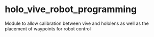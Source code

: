 # holo_vive_robot_programming
Module to allow calibration between vive and hololens as well as the placement of waypoints for robot control
